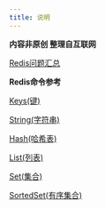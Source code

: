 ```yaml
---
title: 说明
---
```


**内容非原创 整理自互联网**

[Redis问题汇总](/redis/redis_01.md)

**Redis命令参考**

[Keys(键)](/redis/redis_12.md)

[String(字符串)](/redis/redis_13.md)

[Hash(哈希表)](/redis/redis_14.md)

[List(列表)](/redis/redis_15.md)

[Set(集合)](/redis/redis_16.md)

[SortedSet(有序集合)](/redis/redis_17.md)

